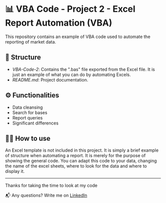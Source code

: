 # 📊 VBA Code - Project 2 - Excel Report Automation (VBA)

This repository contains an example of VBA code used to automate the reporting of market data.

## 📁 Structure

- *VBA-Code-2*: Contains the ".bas" file exported from the Excel file. It is just an example of what you can do by automating Excels.
- *README.md*: Project documentation.

## ⚙️ Functionalities

- Data cleansing
- Search for bases
- Report queries
- Significant differences

## 🧑‍💻 How to use

An Excel template is not included in this project. It is simply a brief example of structure when automating a report. It is merely for the purpose of showing the general code.
You can adapt this code to your data, changing the name of the excel sheets, where to look for the data and where to display it.

---

Thanks for taking the time to look at my code

📬 Any questions? Write me on [LinkedIn](https://www.linkedin.com/in/jaime-garc%C3%ADateodoro/)